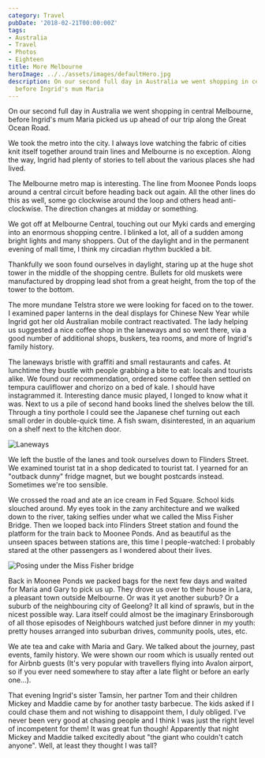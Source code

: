 ```yaml
---
category: Travel
pubDate: '2018-02-21T00:00:00Z'
tags:
- Australia
- Travel
- Photos
- Eighteen
title: More Melbourne
heroImage: ../../assets/images/defaultHero.jpg
description: On our second full day in Australia we went shopping in central Melbourne,
  before Ingrid's mum Maria
---
```

On our second full day in Australia we went shopping in central Melbourne, before Ingrid's mum Maria picked us up ahead of our trip along the Great Ocean Road.

We took the metro into the city. I always love watching the fabric of cities knit itself together around train lines and Melbourne is no exception. Along the way, Ingrid had plenty of stories to tell about the various places she had lived.

The Melbourne metro map is interesting. The line from Moonee Ponds loops around a central circuit before heading back out again. All the other lines do this as well, some go clockwise around the loop and others head anti-clockwise. The direction changes at midday or something.

We got off at Melbourne Central, touching out our Myki cards and emerging into an enormous shopping centre. I blinked a lot, all of a sudden among bright lights and many shoppers. Out of the daylight and in the permanent evening of mall time, I think my circadian rhythm buckled a bit.

Thankfully we soon found ourselves in daylight, staring up at the huge shot tower in the middle of the shopping centre. Bullets for old muskets were manufactured by dropping lead shot from a great height, from the top of the tower to the bottom.

The more mundane Telstra store we were looking for faced on to the tower. I examined paper lanterns in the deal displays for Chinese New Year while Ingrid got her old Australian mobile contract reactivated. The lady helping us suggested a nice coffee shop in the laneways and so went there, via a good number of additional shops, buskers, tea rooms, and more of Ingrid's family history.

The laneways bristle with graffiti and small restaurants and cafes. At lunchtime they bustle with people grabbing a bite to eat: locals and tourists alike. We found our recommendation, ordered some coffee then settled on tempura cauliflower and chorizo on a bed of kale. I should have instagrammed it. Interesting dance music played, I longed to know what it was. Next to us a pile of second hand books lined the shelves below the till. Through a tiny porthole I could see the Japanese chef turning out each small order in double-quick time. A fish swam, disinterested, in an aquarium on a shelf next to the kitchen door.

![Laneways](../../assets/images/more_melbourne/more_melbourne_01.jpg)

We left the bustle of the lanes and took ourselves down to Flinders Street. We examined tourist tat in a shop dedicated to tourist tat. I yearned for an "outback dunny" fridge magnet, but we bought postcards instead. Sometimes we're too sensible.

We crossed the road and ate an ice cream in Fed Square. School kids slouched around. My eyes took in the zany architecture and we walked down to the river, taking selfies under what we called the Miss Fisher Bridge. Then we looped back into Flinders Street station and found the platform for the train back to Moonee Ponds. And as beautiful as the unseen spaces between stations are, this time I people-watched: I probably stared at the other passengers as I wondered about their lives.

![Posing under the Miss Fisher bridge](../../assets/images/more_melbourne/more_melbourne_02.jpg)

Back in Moonee Ponds we packed bags for the next few days and waited for Maria and Gary to pick us up. They drove us over to their house in Lara, a pleasant town outside Melbourne. Or was it yet another suburb? Or a suburb of the neighbouring city of Geelong? It all kind of sprawls, but in the nicest possible way. Lara itself could almost be the imaginary Erinsborough of all those episodes of Neighbours watched just before dinner in my youth: pretty houses arranged into suburban drives, community pools, utes, etc.

We ate tea and cake with Maria and Gary. We talked about the journey, past events, family history. We were shown our room which is usually rented out for Airbnb guests (It's very popular with travellers flying into Avalon airport, so if you ever need somewhere to stay after a late flight or before an early one...).

That evening Ingrid's sister Tamsin, her partner Tom and their children Mickey and Maddie came by for another tasty barbecue. The kids asked if I could chase them and not wishing to disappoint them, I duly obliged. I've never been very good at chasing people and I think I was just the right level of incompetent for them! It was great fun though! Apparently that night Mickey and Maddie talked excitedly about "the giant who couldn't catch anyone". Well, at least they thought I was tall?